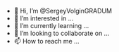 - 👋 Hi, I’m @SergeyVolginGRADUM
- 👀 I’m interested in ...
- 🌱 I’m currently learning ...
- 💞️ I’m looking to collaborate on ...
- 📫 How to reach me ...

<!---
SergeyVolginGRADUM/SergeyVolginGRADUM is a ✨ special ✨ repository because its `README.md` (this file) appears on your GitHub profile.
You can click the Preview link to take a look at your changes.
--->
